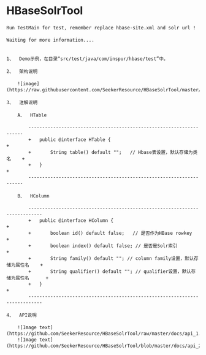 HBaseSolrTool
=============
	
	Run TestMain for test, remember replace hbase-site.xml and solr url !

	Waiting for more information....

	
	1、	Demo示例，在目录“src/test/java/com/inspur/hbase/test”中。
	
	2、	架构说明
	
		![image](https://raw.githubusercontent.com/SeekerResource/HBaseSolrTool/master/docs/architecture.png)
	
	3、	注解说明
	
		A、	HTable
		
			--------------------------------------------------------------------
			+	public @interface HTable {									   +
			+		String table() default "";   // Hbase表设置，默认存储为类名    +
			+	}															   +
			--------------------------------------------------------------------
		
		B、	HColumn
		
			---------------------------------------------------------------------------
			+	public @interface HColumn {										      +
			+		boolean id() default false;   // 是否作为HBase rowkey			  +
			+		boolean index() default false; // 是否是Solr索引					  +
			+		String family() default ""; // column family设置，默认存储为属性名    +
			+		String qualifier() default ""; // qualifier设置，默认存储为属性名      +
			+	} 																	  +
			---------------------------------------------------------------------------
	
	4、	API说明
		
		![Image text](https://github.com/SeekerResource/HBaseSolrTool/raw/master/docs/api_1.png)
		![Image text](https://github.com/SeekerResource/HBaseSolrTool/blob/master/docs/api_2.png)
			
		
